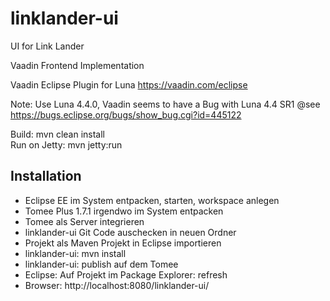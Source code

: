 linklander-ui
=============

UI for Link Lander


Vaadin Frontend Implementation

Vaadin Eclipse Plugin for Luna
https://vaadin.com/eclipse

Note: Use Luna 4.4.0, Vaadin seems to have a Bug with Luna 4.4 SR1
@see https://bugs.eclipse.org/bugs/show_bug.cgi?id=445122

Build: mvn clean install<br>
Run on Jetty: mvn jetty:run

Installation
--------------

- Eclipse EE im System entpacken, starten, workspace anlegen
- Tomee Plus 1.7.1 irgendwo im System entpacken
- Tomee als Server integrieren
- linklander-ui Git Code auschecken in neuen Ordner
- Projekt als Maven Projekt in Eclipse importieren
- linklander-ui: mvn install
- linklander-ui: publish auf dem Tomee
- Eclipse: Auf Projekt im Package Explorer: refresh
- Browser: http://localhost:8080/linklander-ui/